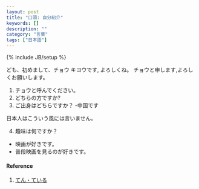 ```yaml
---
layout: post
title: "口頭: 自分紹介"
keywords: []
description: ""
category: "言葉"
tags: ["日本語"]
---
```

{% include JB/setup %}

ども、初めまして、チョウ キヨウです, よろしくね。
チョウと申します,よろしくお願いします。

1. チョウと呼んでください。
2. どちらの方ですか?
3. ご出身はどちらですか？ -中国です


日本人はこういう風には言いません。


4. 趣味は何ですか？
- 映画が好きです。
- 普段映画を見るのが好きです。



#### Reference
1. [てん・ている](https://maggiesensei.com/2016/03/28/casual-contraction-dropping-%E3%81%84-i-%E3%81%A6%E3%82%93-ten-%E3%81%A8%E3%81%8Ftoku/)
